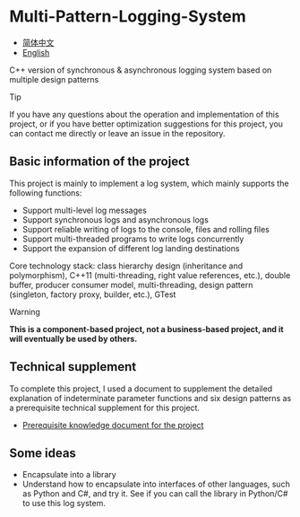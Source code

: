 # Multi-Pattern-Logging-System

- [简体中文](./README-cn.md)
- [English](./README.md)

C++ version of synchronous &amp; asynchronous logging system based on multiple design patterns

> [!TIP]
> If you have any questions about the operation and implementation of this project, or if you have better optimization suggestions for this project, you can contact me directly or leave an issue in the repository.

## Basic information of the project

This project is mainly to implement a log system, which mainly supports the following functions:

- Support multi-level log messages
- Support synchronous logs and asynchronous logs
- Support reliable writing of logs to the console, files and rolling files
- Support multi-threaded programs to write logs concurrently
- Support the expansion of different log landing destinations

Core technology stack: class hierarchy design (inheritance and polymorphism), C++11 (multi-threading, right value references, etc.), double buffer, producer consumer model, multi-threading, design pattern (singleton, factory proxy, builder, etc.), GTest

> [!WARNING]
> **This is a component-based project, not a business-based project, and it will eventually be used by others.**

## Technical supplement

To complete this project, I used a document to supplement the detailed explanation of indeterminate parameter functions and six design patterns as a prerequisite technical supplement for this project.

- [Prerequisite knowledge document for the project](./docs/supplement.md)

## Some ideas

- Encapsulate into a library
- Understand how to encapsulate into interfaces of other languages, such as Python and C#, and try it. See if you can call the library in Python/C# to use this log system.